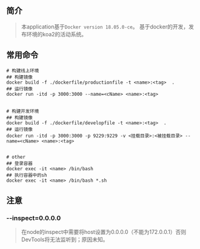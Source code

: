 ## 简介
> 本application基于`Docker version 18.05.0-ce`。
基于docker的开发，发布环境的koa2的活动系统。

## 常用命令
```shell
# 构建线上环境
## 构建镜像
docker build -f ./dockerfile/productionfile -t <name>:<tag>  .
## 运行镜像
docker run -itd -p 3000:3000 --name=<cName> <name>:<tag>


# 构建开发环境
## 构建镜像
docker build -f ./dockerfile/developfile -t <name>:<tag>  .
## 运行镜像
docker run -itd -p 3000:3000 -p 9229:9229 -v <挂载目录>:<被挂载目录> --name=<cName> <name>:<tag>


# other
## 登录容器
docker exec -it <name> /bin/bash
## 执行容器中的sh
docker exec -it <name> /bin/bash *.sh

```

## 注意

### --inspect=0.0.0.0

> 在node的inspect中需要将host设置为0.0.0.0（不能为172.0.0.1）否则DevTools将无法监听到；原因未知。
